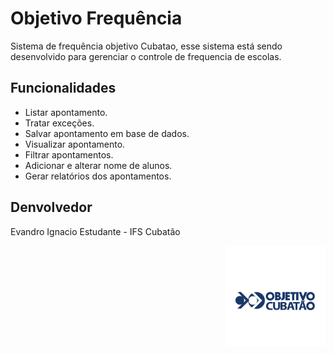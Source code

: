 
# Objetivo Frequência
Sistema de frequência objetivo Cubatao,
esse sistema está sendo desenvolvido para gerenciar o controle de frequencia de escolas.

## Funcionalidades
  *  Listar apontamento.
  *  Tratar exceções.
  * Salvar apontamento em base de dados.
  * Visualizar apontamento.
  * Filtrar apontamentos.
  * Adicionar e alterar nome de alunos.
  * Gerar relatórios dos apontamentos.
  
  
  
  
## Denvolvedor
  Evandro Ignacio
  Estudante - IFS Cubatão 
  
  <img
  src="/logo.jpg"
  width="160"
  align="right"
/>

